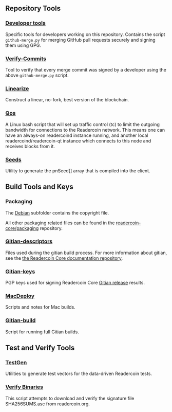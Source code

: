 Repository Tools
---------------------

### [Developer tools](/contrib/devtools) ###
Specific tools for developers working on this repository.
Contains the script `github-merge.py` for merging GitHub pull requests securely and signing them using GPG.

### [Verify-Commits](/contrib/verify-commits) ###
Tool to verify that every merge commit was signed by a developer using the above `github-merge.py` script.

### [Linearize](/contrib/linearize) ###
Construct a linear, no-fork, best version of the blockchain.

### [Qos](/contrib/qos) ###

A Linux bash script that will set up traffic control (tc) to limit the outgoing bandwidth for connections to the Readercoin network. This means one can have an always-on readercoind instance running, and another local readercoind/readercoin-qt instance which connects to this node and receives blocks from it.

### [Seeds](/contrib/seeds) ###
Utility to generate the pnSeed[] array that is compiled into the client.

Build Tools and Keys
---------------------

### Packaging ###
The [Debian](/contrib/debian) subfolder contains the copyright file.

All other packaging related files can be found in the [readercoin-core/packaging](https://github.com/readercoin-core/packaging) repository.

### [Gitian-descriptors](/contrib/gitian-descriptors) ###
Files used during the gitian build process. For more information about gitian, see the [the Readercoin Core documentation repository](https://github.com/readercoin-core/docs).

### [Gitian-keys](/contrib/gitian-keys)
PGP keys used for signing Readercoin Core [Gitian release](/doc/release-process.md) results.

### [MacDeploy](/contrib/macdeploy) ###
Scripts and notes for Mac builds. 

### [Gitian-build](/contrib/gitian-build.py) ###
Script for running full Gitian builds.

Test and Verify Tools 
---------------------

### [TestGen](/contrib/testgen) ###
Utilities to generate test vectors for the data-driven Readercoin tests.

### [Verify Binaries](/contrib/verifybinaries) ###
This script attempts to download and verify the signature file SHA256SUMS.asc from readercoin.org.
